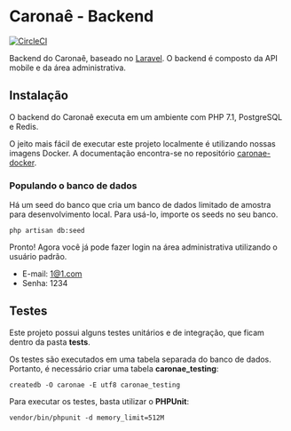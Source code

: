 # Caronaê - Backend

[![CircleCI](https://circleci.com/gh/macecchi/caronae-backend/tree/develop.svg?style=svg&circle-token=9c47c2e35ff1feee8355437fe8c1d1ae7fc326d3)](https://circleci.com/gh/macecchi/caronae-backend/tree/develop)

Backend do Caronaê, baseado no [Laravel](https://github.com/laravel/laravel). O backend é
composto da API mobile e da área administrativa.


## Instalação

O backend do Caronaê executa em um ambiente com PHP 7.1, PostgreSQL e Redis.

O jeito mais fácil de executar este projeto localmente é utilizando nossas imagens 
Docker. A documentação encontra-se no repositório [caronae-docker](https://github.com/caronae/caronae-docker).


### Populando o banco de dados

Há um seed do banco que cria um banco de dados limitado de amostra para desenvolvimento
local. Para usá-lo, importe os seeds no seu banco.

```
php artisan db:seed
```

Pronto! Agora você já pode fazer login na área administrativa utilizando o usuário
padrão.

* E-mail: 1@1.com
* Senha: 1234


## Testes

Este projeto possui alguns testes unitários e de integração, que ficam dentro da
pasta **tests**.

Os testes são executados em uma tabela separada do banco de dados. Portanto, é necessário criar uma tabela **caronae_testing**:

```
createdb -O caronae -E utf8 caronae_testing
```

Para executar os testes, basta utilizar o **PHPUnit**:

```
vendor/bin/phpunit -d memory_limit=512M
```
